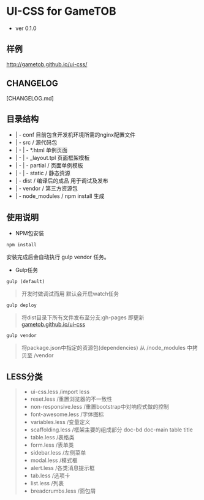 # UI-CSS for GameTOB

- ver 0.1.0

## 样例
http://gametob.github.io/ui-css/

## CHANGELOG

[CHANGELOG.md]

## 目录结构
* | - conf  目前包含开发机环境所需的nginx配置文件
* | - src / 源代码包
* | -  | -  *.html 单例页面
* | -  | -  _layout.tpl 页面框架模板
* | -  | -  partial /  页面单例模板
* | -  | -  static  /  静态资源
* | - dist / 编译后的成品 用于调试及发布
* | - vendor / 第三方资源包
* | - node_modules / npm install 生成


## 使用说明

- NPM包安装

````
npm install
````
安装完成后会自动执行 gulp vendor 任务。

- Gulp任务
````
gulp (default)
```` 
>开发时做调试而用 默认会开启watch任务

````
gulp deploy
```` 
> 将dist目录下所有文件发布至分支:gh-pages 即更新 [gametob.github.io/ui-css](http://gametob.github.io/ui-css/)

````
gulp vendor
```` 
> 将package.json中指定的资源包(dependencies) 从 /node_modules 中拷贝至 /vendor

## LESS分类

> * ui-css.less /import less
> * reset.less /重置浏览器的不一致性
> * non-responsive.less /重置bootstrap中对响应式做的控制
> * font-awesome.less /字体图标
> * variables.less /变量定义
> * scaffolding.less /框架主要的组成部分 doc-bd  doc-main  table  title
> * table.less /表格类
> * form.less /表单类
> * sidebar.less /左侧菜单
> * modal.less /模式框
> * alert.less /各类消息提示框
> * tab.less /选项卡
> * list.less /列表
> * breadcrumbs.less /面包屑

